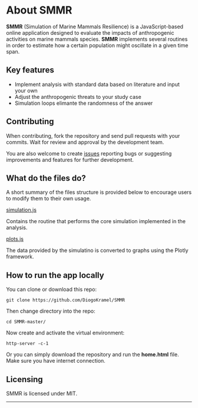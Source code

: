 # About SMMR

**SMMR** (Simulation of Marine Mammals Resilience) is a JavaScript-based online application designed to evaluate the impacts of anthropogenic activities on marine mammals species. **SMMR**  implements several routines in order to estimate how a certain population might oscillate in a given time span. 

## Key features

- Implement analysis with standard data based on literature and input your own
- Adjust the anthropogenic threats to your study case
- Simulation loops elimante the randomness of the answer

## Contributing

When contributing, fork the repository and send pull requests with your commits. Wait for review and approval by the development team.

You are also welcome to create [issues](https://github.com/DiogoKramel/SMMR/issues) reporting bugs or suggesting improvements and features for further development.

## What do the files do?

A short summary of the files structure is provided below to encourage users to modify them to their own usage.

[simulation.js](simulation.js)

Contains the routine that performs the core simulation implemented in the analysis.

[plots.js](plots.js)

The data provided by the simulatino is converted to graphs using the Plotly framework.


## How to run the app locally

You can clone or download this repo:

```
git clone https://github.com/DiogoKramel/SMMR
```

Then change directory into the repo:

```
cd SMMR-master/
```

Now create and activate the virtual environment:

```
http-server -c-1
```

Or you can simply download the repository and run the **home.html** file. Make sure you have internet connection.

## Licensing

SMMR is licensed under MIT.

***